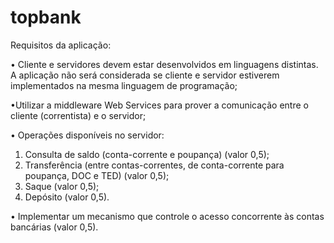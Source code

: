 # topbank

Requisitos da aplicação:

• Cliente e servidores devem estar desenvolvidos em linguagens distintas. A  aplicação  não  será  considerada  se  cliente  e  servidor  estiverem implementados na mesma linguagem de programação;

•Utilizar a middleware Web Services para prover a comunicação entre o cliente (correntista) e o servidor; 

• Operações disponíveis no servidor: 
1.  Consulta de saldo (conta-corrente e poupança) (valor 0,5);
2.  Transferência    (entre    contas-correntes, de conta-corrente para poupança, DOC e TED) (valor 0,5);
3.  Saque (valor 0,5);
4.  Depósito (valor 0,5).

• Implementar  um  mecanismo  que  controle  o  acesso concorrente às contas bancárias (valor 0,5). 
